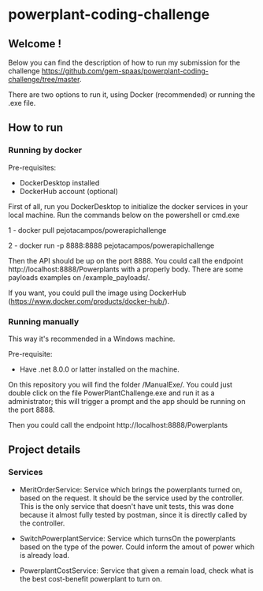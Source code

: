 # powerplant-coding-challenge


## Welcome !

Below you can find the description of how to run my submission for the challenge https://github.com/gem-spaas/powerplant-coding-challenge/tree/master.

There are two options to run it, using Docker (recommended) or running the .exe file. 

## How to run

### Running by docker 
Pre-requisites: 

- DockerDesktop installed
- DockerHub account (optional)

First of all, run you DockerDesktop to initialize the docker services in your local machine.
Run the commands below on the powershell or cmd.exe

1 - docker pull pejotacampos/powerapichallenge

2 - docker run -p 8888:8888 pejotacampos/powerapichallenge


Then the API should be up on the port 8888. You could call the endpoint http://localhost:8888/Powerplants with a properly body. There are some payloads examples on /example_payloads/.

If you want, you could pull the image using DockerHub (https://www.docker.com/products/docker-hub/).


### Running manually

This way it's recommended in a Windows machine.

Pre-requisite:

- Have .net 8.0.0 or latter installed on the machine.

On this repository you will find the folder /ManualExe/.
You could just double click on the file PowerPlantChallenge.exe and run it as a administrator; this will trigger a prompt and the app should be running on the port 8888.

Then you could call the endpoint http://localhost:8888/Powerplants 


## Project details

### Services
- MeritOrderService: Service which brings the powerplants turned on, based on the request. It should be the service used by the controller. This is the only service that doesn't have unit tests,
	this was done because it almost fully tested by postman, since it is directly called by the controller.

- SwitchPowerplantService: Service which turnsOn the powerplants based on the type of the power. Could inform the amout of power which is already load.

- PowerplantCostService: Service that given a remain load, check what is the best cost-benefit powerplant to turn on.